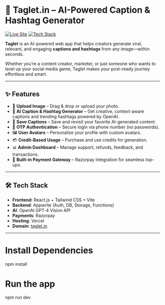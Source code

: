 # 🌟 Taglet.in – AI-Powered Caption & Hashtag Generator

[![Live Site](https://img.shields.io/badge/Live-Visit_Taglet.in-brightgreen)](https://taglet.in)
[![Tech Stack](https://img.shields.io/badge/Stack-React%2C_Appwrite%2C_OpenAI-blue)](#tech-stack)

**Taglet** is an AI-powered web app that helps creators generate viral, relevant, and engaging **captions and hashtags** from any image—within seconds.

Whether you’re a content creator, marketer, or just someone who wants to level up your social media game, Taglet makes your post-ready journey effortless and smart.

---

## ✨ Features

- 📸 **Upload Image** – Drag & drop or upload your photo.
- 🤖 **AI Caption & Hashtag Generator** – Get creative, context-aware captions and trending hashtags powered by OpenAI.
- 💾 **Save Captions** – Save and revisit your favorite AI-generated content.
- 🔐 **OTP Authentication** – Secure login via phone number (no passwords).
- 🖼️ **User Avatars** – Personalize your profile with custom avatars.
- 💳 **Credit-Based Usage** – Purchase and use credits for generation.
- 📊 **Admin Dashboard** – Manage support, refunds, feedback, and transactions.
- 💼 **Built-in Payment Gateway** – Razorpay integration for seamless top-ups.

---

## 🛠️ Tech Stack

- **Frontend**: React.js + Tailwind CSS + Vite
- **Backend**: Appwrite (Auth, DB, Storage, Functions)
- **AI**: OpenAI GPT-4 Vision API
- **Payments**: Razorpay
- **Hosting**: Vercel
- **Domain**: [taglet.in](https://taglet.in)

---

# Install Dependencies 
npm install

# Run the app
npm run dev

